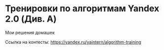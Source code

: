 # Тренировки по алгоритмам Yandex 2.0 (Див. А)

Мои решения домашек

Ссылка на контесты: https://yandex.ru/yaintern/algorithm-training
